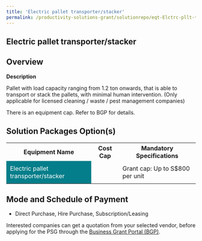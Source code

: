 ```yaml
---
title: 'Electric pallet transporter/stacker'
permalink: /productivity-solutions-grant/solutionrepo/eqt-Elctrc-pllt-trnsportrstckr-Envronmntl-Srvcs
---
```


## Electric pallet transporter/stacker

## Overview

**Description**

Pallet with load capacity ranging from 1.2 ton onwards, that is able to transport or stack the pallets, with minimal human intervention. 
(Only applicable for licensed cleaning / waste / pest management companies)

There is an equipment cap. Refer to BGP for details.

## Solution Packages Option(s)

<table>
<tr>
<th><b>Equipment Name</b></th>
<th><b>Cost Cap</b></th>
<th><b>Mandatory Specifications</b></th>
</tr>
<tr>
<td style='padding: 10px; background-color: #037E8A; color: #FFFFFF;'>Electric pallet transporter/stacker</td>
<td style='padding: 10px;'></td>
<td style='padding: 10px;'>Grant cap: Up to S$800 per unit</td>
</tr>
</table>

## Mode and Schedule of Payment

 - Direct Purchase, Hire Purchase, Subscription/Leasing

Interested companies can get a quotation from your selected vendor, before applying for the PSG through the <a href='https://www.businessgrants.gov.sg/' target='_blank' rel='noopener'>Business Grant Portal (BGP)</a>.

<script src="/jquery/resize-tables.js"></script>
